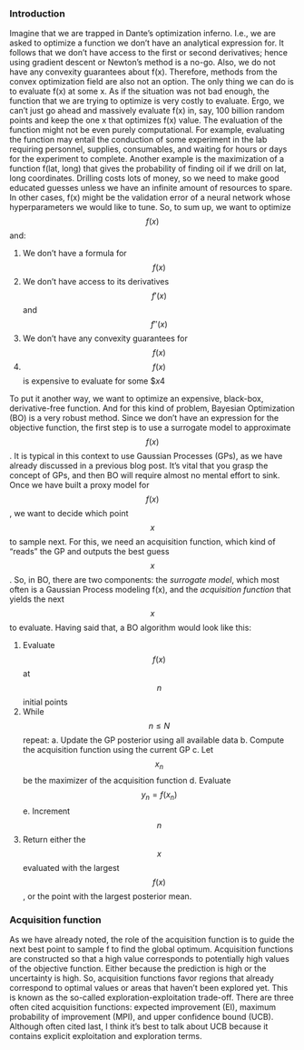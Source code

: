 ### Introduction
Imagine that we are trapped in Dante’s optimization inferno. I.e., we are asked to optimize a function we don’t have an analytical expression for. It follows that we don’t have access to the first or second derivatives; hence using gradient descent or Newton’s method is a no-go. Also, we do not have any convexity guarantees about f(x). Therefore, methods from the convex optimization field are also not an option. The only thing we can do is to evaluate f(x) at some x. As if the situation was not bad enough, the function that we are trying to optimize is very costly to evaluate. Ergo, we can’t just go ahead and massively evaluate f(x) in, say, 100 billion random points and keep the one x that optimizes f(x) value.
The evaluation of the function might not be even purely computational. For example, evaluating the function may entail the conduction of some experiment in the lab requiring personnel, supplies, consumables, and waiting for hours or days for the experiment to complete. Another example is the maximization of a function f(lat, long) that gives the probability of finding oil if we drill on lat, long coordinates. Drilling costs lots of money, so we need to make good educated guesses unless we have an infinite amount of resources to spare. In other cases, f(x) might be the validation error of a neural network whose hyperparameters we would like to tune.
So, to sum up, we want to optimize $$f(x)$$ and:

1.	We don’t have a formula for $$f(x)$$
2.	We don’t have access to its derivatives $$f'(x)$$ and $$f''(x)$$
3.	We don’t have any convexity guarantees for $$f(x)$$
4.	$$f(x)$$ is expensive to evaluate for some $$x$4

To put it another way, we want to optimize an expensive, black-box, derivative-free function. And for this kind of problem, Bayesian Optimization (BO) is a very robust method.
Since we don’t have an expression for the objective function, the first step is to use a surrogate model to approximate $$f(x)$$. It is typical in this context to use Gaussian Processes (GPs), as we have already discussed in a previous blog post. It’s vital that you grasp the concept of GPs, and then BO will require almost no mental effort to sink. Once we have built a proxy model for $$f(x)$$, we want to decide which point $$x$$ to sample next. For this, we need an acquisition function, which kind of “reads” the GP and outputs the best guess $$x$$. So, in BO, there are two components: the *surrogate model*, which most often is a Gaussian Process modeling f(x), and the *acquisition function* that yields the next $$x$$ to evaluate. Having said that, a BO algorithm would look like this:

1.	Evaluate $$f(x)$$ at $$n$$ initial points
2.	While $$n \le N$$ repeat:
a.	Update the GP posterior using all available data
b.	Compute the acquisition function using the current GP
c.	Let $$x_n$$ be the maximizer of the acquisition function
d.	Evaluate $$y_n = f(x_n)$$
e.	Increment $$n$$
3.	Return either the $$x$$ evaluated with the largest $$f(x)$$, or the point with the largest posterior mean.

### Acquisition function
As we have already noted, the role of the acquisition function is to guide the next best point to sample f to find the global optimum. Acquisition functions are constructed so that a high value corresponds to potentially high values of the objective function. Either because the prediction is high or the uncertainty is high. So, acquisition functions favor regions that already correspond to optimal values or areas that haven’t been explored yet. This is known as the so-called exploration-exploitation trade-off.
There are three often cited acquisition functions: expected improvement (EI), maximum probability of improvement (MPI), and upper confidence bound (UCB). Although often cited last, I think it’s best to talk about UCB because it contains explicit exploitation and exploration terms.

